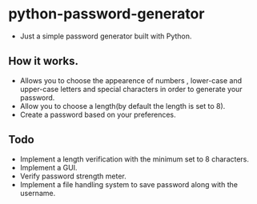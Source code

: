 # python-password-generator
 - Just a simple password generator built with Python.

## How it works.
- Allows you to choose the appearence of numbers , lower-case and upper-case letters and special characters in order to generate your password.
- Allow you to choose a length(by default the length is set to 8).
- Create a password based on your preferences.

## Todo
 - Implement a length verification with the minimum set to 8 characters.
 - Implement a GUI.
 - Verify password strength meter.
 - Implement a file handling system to save password along with the username.

 
